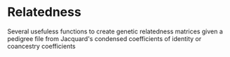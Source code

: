 # Relatedness
Several usefuless functions to create genetic relatedness matrices given a pedigree file from Jacquard's condensed coefficients of identity or coancestry coefficients
